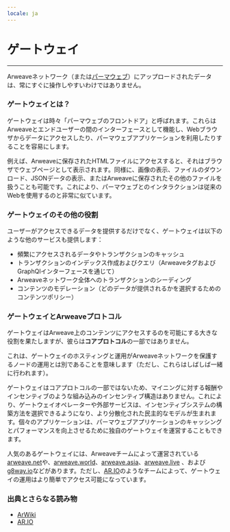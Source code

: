 ```yaml
---
locale: ja
---
```

# ゲートウェイ

---

Arweaveネットワーク（または[パーマウェブ](https://cookbook.arweave.net/concepts/permaweb.html)）にアップロードされたデータは、常にすぐに操作しやすいわけではありません。

### ゲートウェイとは？

ゲートウェイは時々「パーマウェブのフロントドア」と呼ばれます。これらはArweaveとエンドユーザーの間のインターフェースとして機能し、Webブラウザからデータにアクセスしたり、パーマウェブアプリケーションを利用したりすることを容易にします。

例えば、Arweaveに保存されたHTMLファイルにアクセスすると、それはブラウザでウェブページとして表示されます。同様に、画像の表示、ファイルのダウンロード、JSONデータの表示、またはArweaveに保存されたその他のファイルを扱うことも可能です。これにより、パーマウェブとのインタラクションは従来のWebを使用するのと非常に似ています。

### ゲートウェイのその他の役割

ユーザーがアクセスできるデータを提供するだけでなく、ゲートウェイは以下のような他のサービスも提供します：

- 頻繁にアクセスされるデータやトランザクションのキャッシュ
- トランザクションのインデックス作成およびクエリ（ArweaveタグおよびGraphQlインターフェースを通じて）
- Arweaveネットワーク全体へのトランザクションのシーディング
- コンテンツのモデレーション（どのデータが提供されるかを選択するためのコンテンツポリシー）

### ゲートウェイとArweaveプロトコル

ゲートウェイはArweave上のコンテンツにアクセスするのを可能にする大きな役割を果たしますが、彼らは**コアプロトコル**の一部ではありません。

これは、ゲートウェイのホスティングと運用がArweaveネットワークを保護するノードの運用とは別であることを意味します（ただし、これらはしばしば一緒に行われます）。

ゲートウェイはコアプロトコルの一部ではないため、マイニングに対する報酬やインセンティブのような組み込みのインセンティブ構造はありません。これにより、ゲートウェイオペレーターや外部サービスは、インセンティブシステムの構築方法を選択できるようになり、より分散化された民主的なモデルが生まれます。個々のアプリケーションは、パーマウェブアプリケーションのキャッシングとパフォーマンスを向上させるために独自のゲートウェイを運営することもできます。

人気のあるゲートウェイには、Arweaveチームによって運営されている[arweave.net](https://arweave.net/)や、[arweave.world](https://cookbook.arweave.world/)、[arweave.asia](https://cookbook.arweave.asia)、[arweave.live](https://arweave.live/) 、および[g8way.io](https://g8way.io)などがあります。ただし、[AR.IO](https://ar.io/)のようなチームによって、ゲートウェイの運用はより簡単でアクセス可能になっています。

### 出典とさらなる読み物

- [ArWiki](https://arwiki.wiki/#/en/gateways)
- [AR.IO](https://ar.io/)